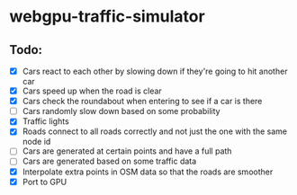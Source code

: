 # webgpu-traffic-simulator

## Todo:

- [x] Cars react to each other by slowing down if they're going to hit another car
- [x] Cars speed up when the road is clear
- [x] Cars check the roundabout when entering to see if a car is there
- [ ] Cars randomly slow down based on some probability
- [x] Traffic lights
- [x] Roads connect to all roads correctly and not just the one with the same node id
- [ ] Cars are generated at certain points and have a full path
- [ ] Cars are generated based on some traffic data
- [x] Interpolate extra points in OSM data so that the roads are smoother
- [x] Port to GPU
